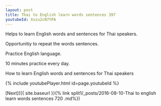 ```yaml
---
layout: post
title: Thai to English learn words sentences 397 
youtubeId: Xxzu2cN7YPA
---
```

 
 
Helps to learn English words and sentences for Thai speakers.

Opportunitiy to repeat the words sentences. 

Practice English language. 
 
10 minutes practice every day. 
 
How to learn English words and sentences for Thai speakers 
 
{% include youtubePlayer.html id=page.youtubeId %}
 
 
[Next]({{ site.baseurl }}{% link  split1/_posts/2016-08-10-Thai to english learn words sentences 720 .md%})
 
